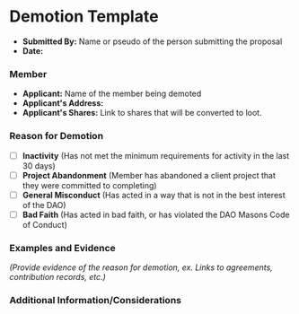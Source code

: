 # Demotion Template

- **Submitted By:** Name or pseudo of the person submitting the proposal
- **Date:**

### Member

- **Applicant:** Name of the member being demoted
- **Applicant's Address:**
- **Applicant's Shares:** Link to shares that will be converted to loot.

### Reason for Demotion

- [ ] **Inactivity** (Has not met the minimum requirements for activity in the last 30 days)
- [ ] **Project Abandonment** (Member has abandoned a client project that they were committed to completing)
- [ ] **General Misconduct** (Has acted in a way that is not in the best interest of the DAO)
- [ ] **Bad Faith** (Has acted in bad faith, or has violated the DAO Masons Code of Conduct)

### Examples and Evidence

_(Provide evidence of the reason for demotion, ex. Links to agreements, contribution records, etc.)_

### Additional Information/Considerations
